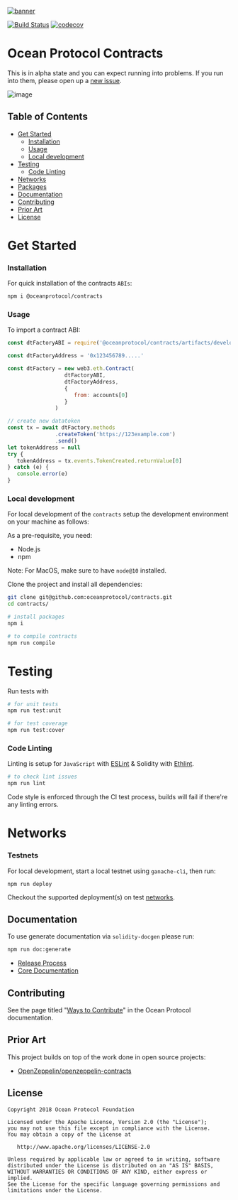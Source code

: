 [![banner](https://raw.githubusercontent.com/oceanprotocol/art/master/github/repo-banner%402x.png)](https://oceanprotocol.com)

[![Build Status](https://travis-ci.com/oceanprotocol/ocean-contracts.svg?token=soMi2nNfCZq19zS1Rx4i&branch=master)](https://travis-ci.com/oceanprotocol/ocean-contracts)
 [![codecov](https://codecov.io/gh/oceanprotocol/contracts/branch/master/graph/badge.svg?token=31SZX1V4ZJ)](https://codecov.io/gh/oceanprotocol/contracts)

# Ocean Protocol Contracts

This is in alpha state and you can expect running into problems. If you run into them, please open up a [new issue](/issues).

![image](https://user-images.githubusercontent.com/5428661/89301434-f7787c00-d669-11ea-90f3-1b9b907f4d1c.png)


## Table of Contents

  - [Get Started](#get-started)
      - [Installation](#installation)
      - [Usage](#usage)
      - [Local development](#local-development)
  - [Testing](#testing)
      - [Code Linting](#code-linting)
  - [Networks](#networks)
  - [Packages](#packages)
  - [Documentation](#documentation)
  - [Contributing](#contributing)
  - [Prior Art](#prior-art)
  - [License](#license)

# Get Started

### Installation

For quick installation of the contracts `ABIs`:

```bash
npm i @oceanprotocol/contracts
```
### Usage

To import a contract ABI:

```javascript
const dtFactoryABI = require('@oceanprotocol/contracts/artifacts/development/DTFactory.json')

const dtFactoryAddress = '0x123456789.....'

const dtFactory = new web3.eth.Contract(
                  dtFactoryABI, 
                  dtFactoryAddress,
                  {
                     from: accounts[0]
                  }
               )

// create new datatoken
const tx = await dtFactory.methods
               .createToken('https://123example.com')
               .send()
let tokenAddress = null
try {
   tokenAddress = tx.events.TokenCreated.returnValue[0]
} catch (e) {
   console.error(e)
}
```

### Local development

For local development of the `contracts` setup the development environment on your machine as follows:

As a pre-requisite, you need:

- Node.js
- npm

Note: For MacOS, make sure to have `node@10` installed.

Clone the project and install all dependencies:

```bash
git clone git@github.com:oceanprotocol/contracts.git
cd contracts/

# install packages
npm i

# to compile contracts
npm run compile
```

# Testing

Run tests with 

```bash
# for unit tests
npm run test:unit

# for test coverage
npm run test:cover
```

### Code Linting

Linting is setup for `JavaScript` with [ESLint](https://eslint.org) & Solidity with [Ethlint](https://github.com/duaraghav8/Ethlint).

```bash
# to check lint issues
npm run lint
```
Code style is enforced through the CI test process, builds will fail if there're any linting errors.

# Networks

### Testnets

For local development, start a local testnet using `ganache-cli`, then run:

```
npm run deploy
```
Checkout the supported deployment(s) on test [networks](docs/deployments.md).

## Documentation

To use generate documentation via `solidity-docgen` please run:
```bash
npm run doc:generate
```


* [Release Process](docs/RELEASE_PROCESS.md)
* [Core Documentation](docs/contracts)

## Contributing

See the page titled "[Ways to Contribute](https://docs.oceanprotocol.com/concepts/contributing/)" in the Ocean Protocol documentation.



## Prior Art

This project builds on top of the work done in open source projects:
- [OpenZeppelin/openzeppelin-contracts](https://github.com/OpenZeppelin/openzeppelin-contracts)

## License

```
Copyright 2018 Ocean Protocol Foundation

Licensed under the Apache License, Version 2.0 (the "License");
you may not use this file except in compliance with the License.
You may obtain a copy of the License at

   http://www.apache.org/licenses/LICENSE-2.0

Unless required by applicable law or agreed to in writing, software
distributed under the License is distributed on an "AS IS" BASIS,
WITHOUT WARRANTIES OR CONDITIONS OF ANY KIND, either express or implied.
See the License for the specific language governing permissions and
limitations under the License.
```
